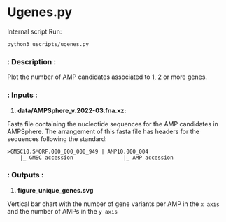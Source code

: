 # Ugenes.py

Internal script
Run:

```
python3 uscripts/ugenes.py
```

### : Description :

Plot the number of AMP candidates associated to 1, 2 or more genes. 

### : Inputs :

1. **data/AMPSphere_v.2022-03.fna.xz:**

Fasta file containing the nucleotide sequences for the AMP candidates in 
AMPSphere. The arrangement of this fasta file has headers for the sequences
following the standard:

```
>GMSC10.SMORF.000_000_000_949 | AMP10.000_004
    |_ GMSC accession                |_ AMP accession
```

### : Outputs :

1. **figure_unique_genes.svg**

Vertical bar chart with the number of gene variants per AMP in the `x axis` and
the number of AMPs in the `y axis`

